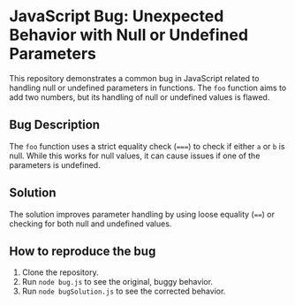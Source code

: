 # JavaScript Bug: Unexpected Behavior with Null or Undefined Parameters

This repository demonstrates a common bug in JavaScript related to handling null or undefined parameters in functions.  The `foo` function aims to add two numbers, but its handling of null or undefined values is flawed.

## Bug Description

The `foo` function uses a strict equality check (`===`) to check if either `a` or `b` is null. While this works for null values, it can cause issues if one of the parameters is undefined.

## Solution

The solution improves parameter handling by using loose equality (`==`) or checking for both null and undefined values.

## How to reproduce the bug

1. Clone the repository.
2. Run `node bug.js` to see the original, buggy behavior.
3. Run `node bugSolution.js` to see the corrected behavior.